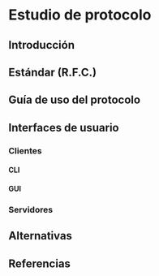 # Estudio de protocolo

## Introducción
## Estándar (R.F.C.)
## Guía de uso del protocolo
## Interfaces de usuario
### Clientes
#### CLI
#### GUI
### Servidores
## Alternativas
## Referencias

